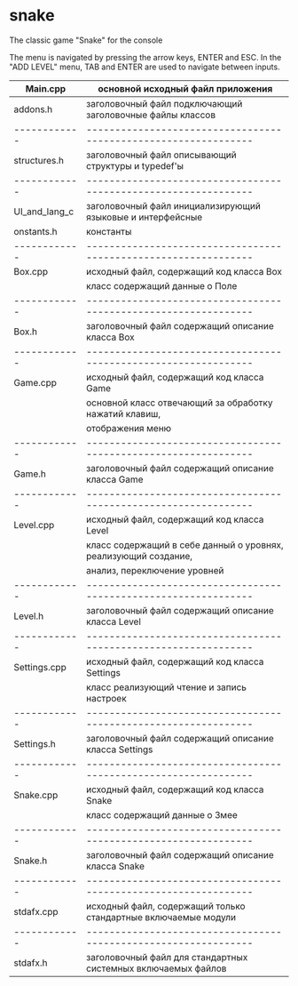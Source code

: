 # snake
The classic game "Snake" for the console

The menu is navigated by pressing the arrow keys, ENTER and ESC.
In the "ADD LEVEL" menu, TAB and ENTER are used to navigate between inputs.


| Main.cpp     | основной исходный файл приложения                               |
| ------------ | --------------------------------------------------------------- |
| addons.h     | заголовочный файл подключающий заголовочные файлы классов       |
| ------------ | --------------------------------------------------------------- |
| structures.h | заголовочный файл описывающий структуры и typedef'ы             |
| ------------ | --------------------------------------------------------------- |
| UI_and_lang_c| заголовочный файл инициализирующий языковые и интерфейсные      |
| onstants.h   | константы                                                       |
| ------------ | --------------------------------------------------------------- |
| Box.cpp      | исходный файл, содержащий код класса Box                        |
|              | класс содержащий данные о Поле                                  |
| ------------ | --------------------------------------------------------------- |
| Box.h        | заголовочный файл содержащий описание класса Box                |
| ------------ | --------------------------------------------------------------- |
| Game.cpp     | исходный файл, содержащий код класса Game                       |
|              | основной класс отвечающий за обработку нажатий клавиш,          |
|              | отображения меню                                                |
| ------------ | --------------------------------------------------------------- |
| Game.h       | заголовочный файл содержащий описание класса Game               |
| ------------ | --------------------------------------------------------------- |
| Level.cpp    | исходный файл, содержащий код класса Level                      |
|              | класс содержащий в себе данный о уровнях, реализующий создание, |
|              | анализ, переключение уровней                                    |
| ------------ | --------------------------------------------------------------- |
| Level.h      | заголовочный файл содержащий описание класса Level              |
| ------------ | --------------------------------------------------------------- |
| Settings.cpp | исходный файл, содержащий код класса Settings                   |
|              | класс реализующий чтение и запись настроек                      |
| ------------ | --------------------------------------------------------------- |
| Settings.h   | заголовочный файл содержащий описание класса Settings           |
| ------------ | --------------------------------------------------------------- |
| Snake.cpp    | исходный файл, содержащий код класса Snake                      |
|              | класс содержащий данные о Змее                                  |
| ------------ | --------------------------------------------------------------- |
| Snake.h      | заголовочный файл содержащий описание класса Snake              |
| ------------ | --------------------------------------------------------------- |
| stdafx.cpp   | исходный файл, содержащий только стандартные включаемые модули  |
| ------------ | --------------------------------------------------------------- |
| stdafx.h     | заголовочный файл для стандартных системных включаемых файлов   |
 
